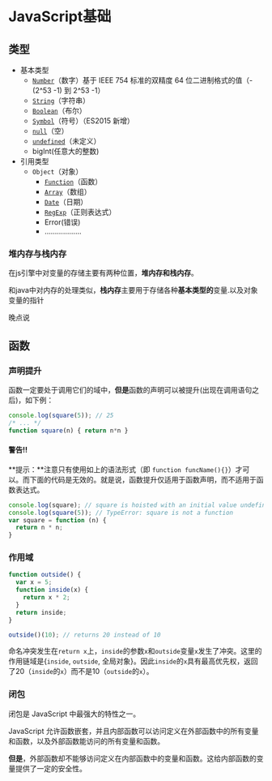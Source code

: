 # JavaScript基础

## 类型

- 基本类型
  - [`Number`](https://developer.mozilla.org/zh-CN/docs/Web/JavaScript/Reference/Global_Objects/Number)（数字）基于 IEEE 754 标准的双精度 64 位二进制格式的值（-(2^53 -1) 到 2^53 -1）
  - [`String`](https://developer.mozilla.org/zh-CN/docs/Web/JavaScript/Reference/String)（字符串）
  - [`Boolean`](https://developer.mozilla.org/zh-CN/docs/Web/JavaScript/Reference/Boolean)（布尔）
  - [`Symbol`](https://developer.mozilla.org/zh-CN/docs/Web/JavaScript/Reference/Global_Objects/Symbol)（符号）（ES2015 新增）
  - [`null`](https://developer.mozilla.org/zh-CN/docs/Web/JavaScript/Reference/Global_Objects/null)（空）
  - [`undefined`](https://developer.mozilla.org/zh-CN/docs/Web/JavaScript/Reference/Global_Objects/undefined)（未定义）
  - bigInt(任意大的整数)
- 引用类型
  - `Object`（对象）
    - [`Function`](https://developer.mozilla.org/zh-CN/docs/Web/JavaScript/Reference/Function)（函数）
    - [`Array`](https://developer.mozilla.org/zh-CN/docs/Web/JavaScript/Reference/Array)（数组）
    - [`Date`](https://developer.mozilla.org/zh-CN/docs/Web/JavaScript/Reference/Date)（日期）
    - [`RegExp`](https://developer.mozilla.org/zh-CN/docs/Web/JavaScript/Reference/RegExp)（正则表达式）
    - Error(错误)
    - ………………

### 堆内存与栈内存

在js引擎中对变量的存储主要有两种位置，**堆内存和栈内存**。

和java中对内存的处理类似，**栈内存**主要用于存储各种**基本类型的**变量.以及对象变量的指针

晚点说



## 函数

### 声明提升

函数一定要处于调用它们的域中，**但是**函数的声明可以被提升(出现在调用语句之后)，如下例：

```js
console.log(square(5)); // 25
/* ... */
function square(n) { return n*n }
```

#### 警告!!

**提示：**注意只有使用如上的语法形式（即 `function funcName(){}`）才可以。而下面的代码是无效的。就是说，函数提升仅适用于函数声明，而不适用于函数表达式。

```js
console.log(square); // square is hoisted with an initial value undefined.
console.log(square(5)); // TypeError: square is not a function
var square = function (n) { 
  return n * n; 
}
```

### 作用域

```js
function outside() {
  var x = 5;
  function inside(x) {
    return x * 2;
  }
  return inside;
}

outside()(10); // returns 20 instead of 10
```

命名冲突发生在`return x`上，`inside`的参数`x`和`outside`变量`x`发生了冲突。这里的作用链域是{`inside`, `outside`, 全局对象}。因此`inside`的`x`具有最高优先权，返回了20（`inside`的`x`）而不是10（`outside`的`x`）。

### 闭包

闭包是 JavaScript 中最强大的特性之一。

JavaScript 允许函数嵌套，并且内部函数可以访问定义在外部函数中的所有变量和函数，以及外部函数能访问的所有变量和函数。

**但是**，外部函数却不能够访问定义在内部函数中的变量和函数。这给内部函数的变量提供了一定的安全性。